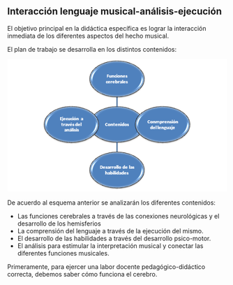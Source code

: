 ## Interacción lenguaje musical-análisis-ejecución

El objetivo principal en la didáctica específica es lograr la interacción inmediata de los diferentes aspectos del hecho musical.

El plan de trabajo se desarrolla en los distintos contenidos:

![](/images/image5.png)

De acuerdo al esquema anterior se analizarán los diferentes contenidos:

* Las funciones cerebrales a través de las conexiones neurológicas y el desarrollo de los hemisferios
* La comprensión del lenguaje a través de la ejecución del mismo.
* El desarrollo de las habilidades a través del desarrollo psico-motor.
* El análisis para estimular la interpretación musical y conectar las diferentes funciones musicales.

Primeramente, para ejercer una labor docente pedagógico-didáctico correcta, debemos saber cómo funciona el cerebro.

